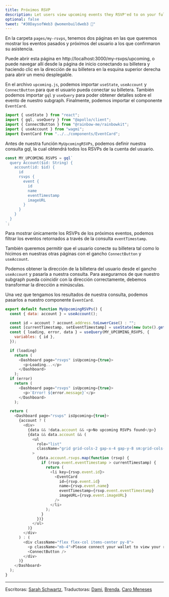```yaml
---
title: Próximos RSVP
description: Let users view upcoming events they RSVP'ed to on your full-stack decentralized event platform.
optional: false
tweet: "#30DaysofWeb3 @womenbuildweb3 🎫"
---
```


En la carpeta `pages/my-rsvps`, tenemos dos páginas en las que queremos mostrar los eventos pasados y próximos del usuario a los que confirmaron su asistencia.

Puede abrir esta página en http://localhost:3000/my-rsvps/upcoming, o puede navegar allí desde la página de inicio conectando su billetera y haciendo clic en la dirección de su billetera en la esquina superior derecha para abrir un menú desplegable.

En el archivo `upcoming.js`, podemos importar `useState`, `useAccount` y `ConnectButton` para que el usuario pueda conectar su billetera. También podemos importar `gql` y `useQuery` para poder obtener detalles sobre el evento de nuestro subgraph. Finalmente, podemos importar el componente `EventCard`.

```javascript
import { useState } from "react";
import { gql, useQuery } from "@apollo/client";
import { ConnectButton } from "@rainbow-me/rainbowkit";
import { useAccount } from "wagmi";
import EventCard from "../../components/EventCard";
```

Antes de nuestra función `MyUpcomingRSVPs`, podemos definir nuestra consulta gql, la cual obtendrá todos los RSVPs de la cuenta del usuario.

```javascript
const MY_UPCOMING_RSVPS = gql`
  query Account($id: String) {
    account(id: $id) {
      id
      rsvps {
        event {
          id
          name
          eventTimestamp
          imageURL
        }
      }
    }
  }
`;
```

Para mostrar únicamente los RSVPs de los próximos eventos, podemos filtrar los eventos retornados a través de la consulta `eventTimestamp`.

También queremos permitir que el usuario conecte su billetera tal como lo hicimos en nuestras otras páginas con el gancho `ConnectButton` y `useAccount`.

Podemos obtener la dirección de la billetera del usuario desde el gancho `useAccount` y pasarla a nuestra consulta. Para asegurarnos de que nuestro subgraph pueda coincidir con la dirección correctamente, debemos transformar la dirección a minúsculas.

Una vez que tengamos los resultados de nuestra consulta, podemos pasarlos a nuestro componente `EventCard`.

```javascript
export default function MyUpcomingRSVPs() {
  const { data: account } = useAccount();

  const id = account ? account.address.toLowerCase() : "";
  const [currentTimestamp, setEventTimestamp] = useState(new Date().getTime());
  const { loading, error, data } = useQuery(MY_UPCOMING_RSVPS, {
    variables: { id },
  });

  if (loading)
    return (
      <Dashboard page="rsvps" isUpcoming={true}>
        <p>Loading...</p>
      </Dashboard>
    );
  if (error)
    return (
      <Dashboard page="rsvps" isUpcoming={true}>
        <p>`Error! ${error.message}`</p>
      </Dashboard>
    );

  return (
    <Dashboard page="rsvps" isUpcoming={true}>
      {account ? (
        <div>
          {data && !data.account && <p>No upcoming RSVPs found</p>}
          {data && data.account && (
            <ul
              role="list"
              className="grid grid-cols-2 gap-x-4 gap-y-8 sm:grid-cols-3 sm:gap-x-6 lg:grid-cols-4 xl:gap-x-8"
            >
              {data.account.rsvps.map(function (rsvp) {
                if (rsvp.event.eventTimestamp > currentTimestamp) {
                  return (
                    <li key={rsvp.event.id}>
                      <EventCard
                        id={rsvp.event.id}
                        name={rsvp.event.name}
                        eventTimestamp={rsvp.event.eventTimestamp}
                        imageURL={rsvp.event.imageURL}
                      />
                    </li>
                  );
                }
              })}
            </ul>
          )}
        </div>
      ) : (
        <div className="flex flex-col items-center py-8">
          <p className="mb-4">Please connect your wallet to view your rsvps</p>
          <ConnectButton />
        </div>
      )}
    </Dashboard>
  );
}
```

---

Escritoras: [Sarah Schwartz](https://twitter.com/schwartzswartz),
Traductoras: [Dami](https://twitter.com/dakitidami), [Brenda](https://twitter.com/engineerbrenda), [Caro Meneses](https://twitter.com/carmedinat)
